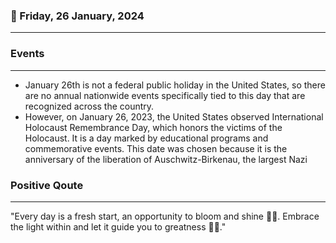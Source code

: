### 📅 Friday, 26 January, 2024
------
### Events
------
- January 26th is not a federal public holiday in the United States, so there are no annual nationwide events specifically tied to this day that are recognized across the country.
- However, on January 26, 2023, the United States observed International Holocaust Remembrance Day, which honors the victims of the Holocaust. It is a day marked by educational programs and commemorative events. This date was chosen because it is the anniversary of the liberation of Auschwitz-Birkenau, the largest Nazi
### Positive Qoute
------
"Every day is a fresh start, an opportunity to bloom and shine 🌟🌺. Embrace the light within and let it guide you to greatness 💫✨."
